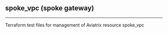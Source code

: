 ## spoke_vpc (spoke gateway)
---
Terraform test files for management of Aviatrix resource spoke_vpc
